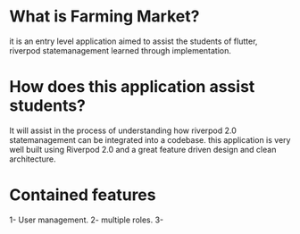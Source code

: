 # What is Farming Market?
it is an entry level application aimed to assist the students of flutter, riverpod statemanagement learned through implementation.

# How does this application assist students?
It will assist in the process of understanding how riverpod 2.0 statemanagement can be integrated into a codebase.
this application is very well built using Riverpod 2.0 and a great feature driven design and clean architecture.

# Contained features
  1- User management.
  2- multiple roles.
  3- 
